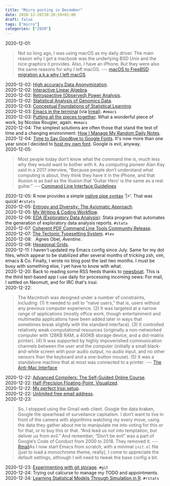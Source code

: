```yaml
---
title: "Micro posting in December"
date: 2020-12-26T20:20:59+01:00
draft: false
tags: ["micro"]
categories: ["2020"]
---
```


<a href="#" style="text-decoration: none;">2020-12-01</a>:

> Not so long ago, I was using macOS as my daily driver. The main reason why I got a macbook was the underlying BSD Unix and the nice graphics it provides. Also, I have an iPhone. But they were also the same reasons for why I left macOS. --- [macOS to FreeBSD migration a.k.a why I left macOS](https://antranigv.am/weblog_en/posts/macos_to_freebsd/)<br>

<a href="#" style="text-decoration: none;">2020-12-02</a>: [High accuracy Data Anonymization](https://amnesia.openaire.eu/).<br>
<a href="#" style="text-decoration: none;">2020-12-02</a>: [Interactive Linear Algebra](https://textbooks.math.gatech.edu/ila/index.html).<br>
<a href="#" style="text-decoration: none;">2020-12-02</a>: [Retrospective (Observed) Power Analysis](http://core.ecu.edu/psyc/wuenschk/StatHelp/Power-Retrospective.htm).<br>
<a href="#" style="text-decoration: none;">2020-12-02</a>: [Statistical Analysis of Genomics Data](https://online.stat.psu.edu/stat555/).<br>
<a href="#" style="text-decoration: none;">2020-12-03</a>: [Conceptual Foundations of Statistical Learning](http://bactra.org/weblog/1177.html).<br>
<a href="#" style="text-decoration: none;">2020-12-03</a>: [Emacs in the terminal](https://wandersoncferreira.github.io/blog/emacs-on-terminal/) (via [Irreal](https://irreal.org/blog/?p=9305)). `#emacs`<br>
<a href="#" style="text-decoration: none;">2020-12-03</a>: [Putting all the pieces together](https://www.reddit.com/r/emacs/comments/k1vl00/putting_all_the_pieces_together/). What a wonderful piece of work, by Nicolas Rougier, again. `#emacs`<br>
<a href="#" style="text-decoration: none;">2020-12-04</a>: The simplest solutions are often those that stand the test of time and a changing environment: [How I Manage My Random Daily Notes](https://hachibu.net/posts/2020/how-i-manage-my-random-daily-notes/).<br>
<a href="#" style="text-decoration: none;">2020-12-04</a>: [Time to Say Goodbye to Google Fonts](https://wicki.io/posts/2020-11-goodbye-google-fonts/). It's now more than one year since I decided to [host my own font](/post/site-redesign/). Google is evil, anyway.<br>
<a href="#" style="text-decoration: none;">2020-12-05</a>:

> Most people today don’t know what the command line is, much less why they would want to bother with it. As computing pioneer Alan Kay said in a 2017 interview, “Because people don’t understand what computing is about, they think they have it in the iPhone, and that illusion is as bad as the illusion that ‘Guitar Hero’ is the same as a real guitar.” --- [Command Line Interface Guidelines](https://clig.dev/)<br>

<a href="#" style="text-decoration: none;">2020-12-05</a>: R now provides a simple [native pipe syntax](https://developer.r-project.org/blosxom.cgi/R-devel/NEWS/2020/12/04#n2020-12-04) ‘|>’. That was quick! `#rstats`<br>
<a href="#" style="text-decoration: none;">2020-12-05</a>: [Entropy and Diversity: The Axiomatic Approach](https://arxiv.org/abs/2012.02113).<br>
<a href="#" style="text-decoration: none;">2020-12-05</a>: [My Writing & Coding Workflow](http://jacobzelko.com/workflow/).<br>
<a href="#" style="text-decoration: none;">2020-12-06</a>: [EDA (Exploratory Data Analysis)](https://github.com/wbuchanan/eda): Stata program that automates the generation of exploratory data analysis reports. `#stata`<br>
<a href="#" style="text-decoration: none;">2020-12-07</a>: [Coherent PDF Command Line Tools Community Release](https://community.coherentpdf.com/).<br>
<a href="#" style="text-decoration: none;">2020-12-07</a>: [The Tectonic Typesetting System](https://tectonic-typesetting.github.io/en-US/). `#tex`<br>
<a href="#" style="text-decoration: none;">2020-12-08</a>: <a href="https://music.apple.com/fr/album/aventine/681187053" type="application/rss+xml" class="iconfont icon-music" title="rss"></a> &nbsp; Agnes Obel, *Aventine*.<br>
<a href="#" style="text-decoration: none;">2020-12-08</a>: [Hexagonal Grids](https://www.redblobgames.com/grids/hexagons/).<br>
<a href="#" style="text-decoration: none;">2020-12-11</a>: I haven't updated my Emacs config since July. Same for my dot files, which appear to be stabilized after several months of tricking zsh, vim, emacs & Co. Finally, I wrote no blog post the last two months. I must be busy with something else, I yet have to know with what.<br>
<a href="#" style="text-decoration: none;">2020-12-20</a>: Back to reading some RSS feeds thanks to [newsboat](https://newsboat.org/). This is the third text-based app I use daily for processing incoming news: For mail, I settled on Neomutt, and for IRC that's irssi.<br>
<a href="#" style="text-decoration: none;">2020-12-22</a>:

> The Macintosh was designed under a number of constraints, including: (1) It needed to sell to "naive users," that is, users without any previous computer experience. (2) It was targeted at a narrow range of applications (mostly office work, though entertainment and multimedia applications have been added later in ways that sometimes break slightly with the standard interface). (3) It controlled relatively weak computational resources (originally a non-networked computer with 128KB RAM, a 400KB storage device, and a dot-matrix printer). (4) It was supported by highly impoverished communication channels between the user and the computer (initially a small black-and-white screen with poor audio output, no audio input, and no other sensors than the keyboard and a one-button mouse). (5) It was a standalone machine that at most was connected to a printer. --- [The Anti-Mac Interface](https://www.nngroup.com/articles/anti-mac-interface/)<br>

<a href="#" style="text-decoration: none;">2020-12-22</a>: [Advanced Compilers: The Self-Guided Online Course](https://www.cs.cornell.edu/courses/cs6120/2020fa/self-guided/).<br>
<a href="#" style="text-decoration: none;">2020-12-22</a>: [Half-Precision Floating-Point, Visualized](https://observablehq.com/@rreusser/half-precision-floating-point-visualized).<br>
<a href="#" style="text-decoration: none;">2020-12-22</a>: [My perfect Irssi setup](http://www.antonfagerberg.com/blog/my-perfect-irssi-setup/).<br>
<a href="#" style="text-decoration: none;">2020-12-22</a>: [Unlimited free email address](https://33mail.com/).<br>
<a href="#" style="text-decoration: none;">2020-12-23</a>:

> So, I stopped using the Gmail web client. Google the data kraken, Google the spearhead of surveilance capitalism. I don’t want to live in front of the camera with algorithms watching my every move, using the data they gather about me to manipulate me into voting for this or for that, or to buy this or that. “And lead us not into temptation, but deliver us from evil.” And remember, “Don’t be evil” was a part of Google’s Code of Conduct from 2000 to 2018. They removed it. --- [Rmail](https://alexschroeder.ch/wiki/2020-12-17_Rmail)As I now start Emacs from scratch, with a minimal `init.el` file (just to load a monochrome theme, really), I come to appreciate the default settings, although I will need to tweak the base config a bit.<br>

<a href="#" style="text-decoration: none;">2020-12-23</a>: [Experimenting with git storage](https://nedbatchelder.com//blog/202012/experimenting_with_git_storage.html). `#git`<br>
<a href="#" style="text-decoration: none;">2020-12-24</a>: Trying out calcurse to manage my TODO and appointments.<br>
<a href="#" style="text-decoration: none;">2020-12-24</a>: [Learning Statistical Models Through Simulation in R](https://psyteachr.github.io/ug3-stats/). `#rstats`<br>
